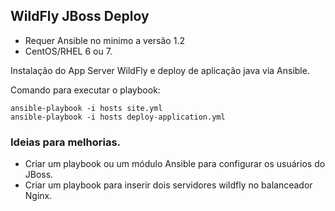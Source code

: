 ## WildFly JBoss Deploy

- Requer Ansible no minimo a versão 1.2
- CentOS/RHEL 6 ou 7.


Instalação do App Server WildFly e deploy de aplicação java via Ansible.

Comando para executar o playbook:

	ansible-playbook -i hosts site.yml
	ansible-playbook -i hosts deploy-application.yml



### Ideias para melhorias.


- Criar um playbook ou um módulo Ansible para configurar os usuários do JBoss.
- Criar um playbook para inserir dois servidores wildfly no balanceador Nginx.


